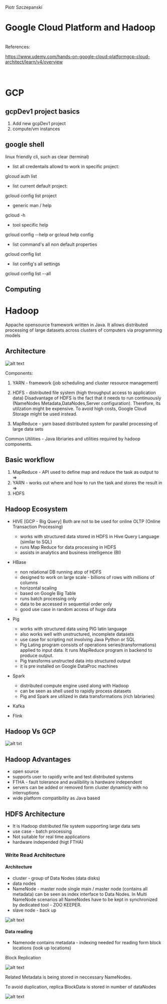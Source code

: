 Piotr Szczepanski

# Google Cloud Platform and Hadoop
<br>
References:

https://www.udemy.com/hands-on-google-cloud-platformgcp-cloud-architect/learn/v4/overview
<br>
<br>
<br>
# GCP 

##  gcpDev1 project basics

1. Add new  gcpDev1 project
2. compute/vm instances

## google shell

linux friendly cli, such as clear (terminal)

- list all credentails allowd to work in specific project:

glcoud auth list

- list current default project:

gcloud config list project

- generic man / help 

gcloud -h

- tool specific help 

gcloud config --help
or
gcloud help config

- list command's all non default properties

gcloud config list

- list config's all settings

gcloud config list --all

## Computing












# Hadoop

Appache opensource framework written in Java. It allows distributed processing of large datasets
across clusters of computers via programming models

## Architecture

![alt text](https://github.com/szczepanski/cloud-gcp/blob/master/media/architecture.png)

Components:

1. YARN - framework (job scheduling and cluster resource management)
2. HDFS - distributed file system (high throughput access to application data)
Disadvantage of HDFS is the fact that it needs to run continuously (NameNodes Metadata,DataNodes,Server configuration).
Therefore, its utilzation might be expensive. 
To avoid high costs, Google Cloud Storage might be used instead.

3. MapReduce -  yarn based distributed system for parallel processing of large data sets 

Common Utilities - Java libriaries and utilities required by hadoop components.

## Basic workflow

1. MapReduce - API used to define map and reduce the task as output to => 
2. YARN - works out where and how to run the task and stores the result in => 
3. HDFS

## Hadoop Ecosystem

- HIVE [GCP - Big Query]
Both are not to be used for online OLTP (Online Transaction Processing)
  - works with structured data stored in HDFS in Hive Query Language (similar to SQL)
  - runs Map Reduce for data processing in HDFS
  - assists in analytics and business intelligence (BI)

- HBase
  - non relational DB running atop of HDFS
  - designed to work on large scale - billions of rows with millions of columns
  - horizontal scaling
  - based on Google Big Table
  - runs batch processing only
  - data to be accessed in sequential order only 
  - good use case in random access of huge data
  
- Pig
  - works with structured data using PIG latin language
  - also works well with unstructured, incomplete datasets
  - use case for scripting not involving Java Python or SQL
  - Pig Lating program consists of operations series(transformations) applied to input data. 
  It runs MapReduce program in backend to produce output.
  - Pig transforms unstructed data into structured output
  - it is pre installed on Google DataProc machines
  

- Spark
  - distributed compute engine used along with Hadoop
  - can be seen as shell used to rapidly process datasets
  - Pig and Spark are utilized in data transformations (rich labriaries)
- Kafka
- Flink 

## Hadoop Vs GCP
![alt txt](https://github.com/szczepanski/cloud-gcp/blob/master/media/hadoopVSgcp.png)


## Hadoop Advantages

- open source
- supports user to rapidly write and test distributed systems
- FTHA - fault tolerance and availibility is hardware independent
- servers can be added or removed form cluster dynamicly with no interruptions
- wide platform compatibility as Java based

## HDFS Architecture

- It is Hadoop distributed file system supporting large data sets
- use case - batch processing
- Not suitable for real time applications 
- hardware independed (higt FTHA)

### Write Read Architecture 

#### Architecture

- cluster - group of Data Nodes (data disks)
- data nodes
- NameNode - master node single main / master node (contains all metadata) can be seen as index interface to Data Nodes.
In Multi NameNode scenarios all NameNodes have to be kept in synchronized by dedicated tool - ZOO KEEPER. 
- slave node - back up

![alt text](https://github.com/szczepanski/cloud-gcp/blob/master/media/hdfs%20arch.png)

#### Data reading 
- Namenode contains metadata - indexing needed for reading form block locations (look up locations)

Block Replication

![alt text](https://github.com/szczepanski/cloud-gcp/blob/master/media/block%20replication.png)

Related Metadata is being stored in neccessary NameNodes. 

To avoid duplication, replica BlockData is stored in number of dataNodes

![alt text](https://github.com/szczepanski/cloud-gcp/blob/master/media/replication.png)

















